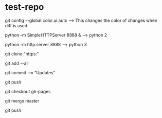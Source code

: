 # test-repo

git config --global color.ui auto     --> This changes the color of changes when diff is used. 

python -m SimpleHTTPServer 8888 &   --> python 2

python -m http.server 8888 --> python 3

git clone "https:"

git add --all

git commit -m "Updates"

git push

git checkout gh-pages

git merge master

git push

